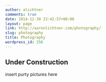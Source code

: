```yaml
---
author: alichtner
comments: true
date: 2014-12-30 23:42:57+00:00
layout: page
link: http://aaronlichtner.com/photography/
slug: photography
title: Photography
wordpress_id: 256
---
```


## Under Construction


insert purty pictures here


